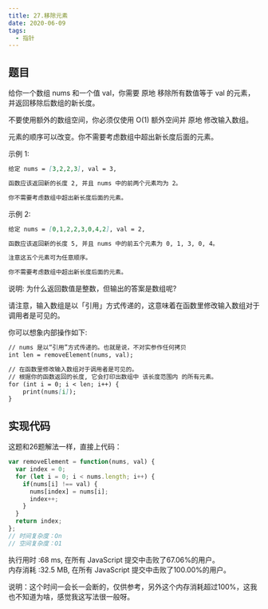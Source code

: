```yaml
---
title: 27.移除元素
date: 2020-06-09
tags:
  - 指针
---
```


## 题目
给你一个数组 nums 和一个值 val，你需要 原地 移除所有数值等于 val 的元素，并返回移除后数组的新长度。

不要使用额外的数组空间，你必须仅使用 O(1) 额外空间并 原地 修改输入数组。

元素的顺序可以改变。你不需要考虑数组中超出新长度后面的元素。

示例 1:
```md
给定 nums = [3,2,2,3], val = 3,

函数应该返回新的长度 2, 并且 nums 中的前两个元素均为 2。

你不需要考虑数组中超出新长度后面的元素。
```
示例 2:
```md
给定 nums = [0,1,2,2,3,0,4,2], val = 2,

函数应该返回新的长度 5, 并且 nums 中的前五个元素为 0, 1, 3, 0, 4。

注意这五个元素可为任意顺序。

你不需要考虑数组中超出新长度后面的元素。
```

说明:
为什么返回数值是整数，但输出的答案是数组呢?

请注意，输入数组是以「引用」方式传递的，这意味着在函数里修改输入数组对于调用者是可见的。

你可以想象内部操作如下:
```md
// nums 是以“引用”方式传递的。也就是说，不对实参作任何拷贝
int len = removeElement(nums, val);

// 在函数里修改输入数组对于调用者是可见的。
// 根据你的函数返回的长度, 它会打印出数组中 该长度范围内 的所有元素。
for (int i = 0; i < len; i++) {
    print(nums[i]);
}
```

## 实现代码
这题和26题解法一样，直接上代码：
```js
var removeElement = function(nums, val) {
  var index = 0;
  for (let i = 0; i < nums.length; i++) {
    if(nums[i] !== val) {
      nums[index] = nums[i];
      index++;
    }
  }
  return index;
};
// 时间复杂度：On
// 空间复杂度：O1
```
执行用时 :68 ms, 在所有 JavaScript 提交中击败了67.06%的用户。<br />
内存消耗 :32.5 MB, 在所有 JavaScript 提交中击败了100.00%的用户。<br />

说明：这个时间一会长一会断的，仅供参考，另外这个内存消耗超过100%，这我也不知道为啥，感觉我这写法很一般呀。
